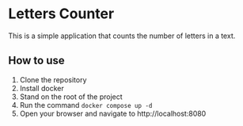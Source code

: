 <!-- Add Readme content to this project here -->
# Letters Counter

This is a simple application that counts the number of letters in a text.

## How to use

1. Clone the repository
2. Install docker
3. Stand on the root of the project
4. Run the command `docker compose up -d`
5. Open your browser and navigate to http://localhost:8080